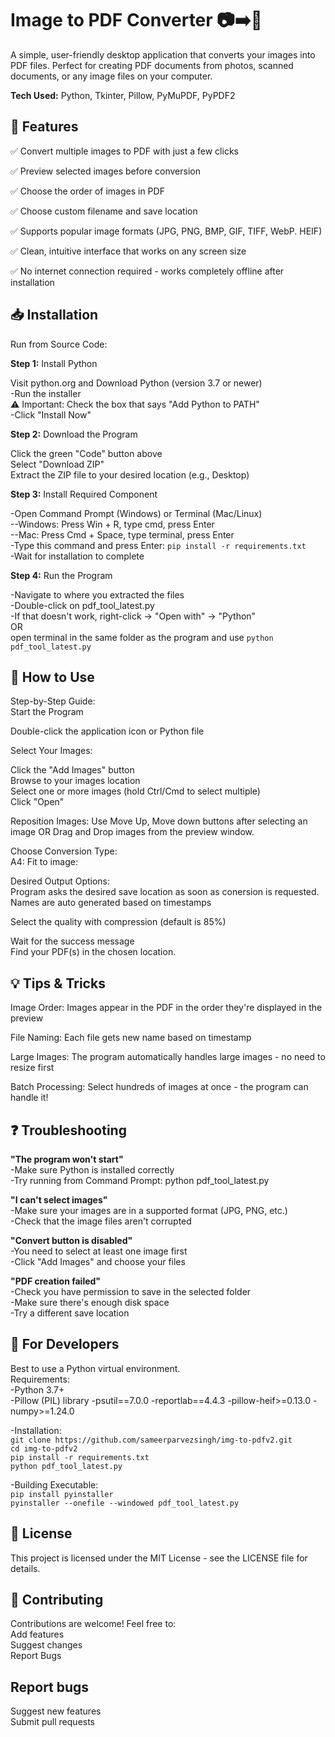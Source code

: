 
# Image to PDF Converter 📷➡️📄

A simple, user-friendly desktop application that converts your images into PDF files. Perfect for creating PDF documents from photos, scanned documents, or any image files on your computer.

**Tech Used:** Python, Tkinter, Pillow, PyMuPDF, PyPDF2


## 🌟 Features

✅ Convert multiple images to PDF with just a few clicks

✅ Preview selected images before conversion

✅ Choose the order of images in PDF

✅ Choose custom filename and save location

✅ Supports popular image formats (JPG, PNG, BMP, GIF, TIFF, WebP. HEIF)

✅ Clean, intuitive interface that works on any screen size

✅ No internet connection required - works completely offline after installation

## 📥 Installation
 
Run from Source Code:
  
**Step 1:** Install Python  

Visit python.org and Download Python (version 3.7 or newer)  
-Run the installer  
⚠️ Important: Check the box that says "Add Python to PATH"  
-Click "Install Now"  

**Step 2:** Download the Program

Click the green "Code" button above  
Select "Download ZIP"  
Extract the ZIP file to your desired location (e.g., Desktop)  

**Step 3:** Install Required Component

-Open Command Prompt (Windows) or Terminal (Mac/Linux)  
  --Windows: Press Win + R, type cmd, press Enter  
  --Mac: Press Cmd + Space, type terminal, press Enter  
-Type this command and press Enter: ```pip install -r requirements.txt```  
-Wait for installation to complete  

**Step 4:** Run the Program

-Navigate to where you extracted the files  
-Double-click on pdf_tool_latest.py  
-If that doesn't work, right-click → "Open with" → "Python"  
OR  
open terminal in the same folder as the program and use ```python pdf_tool_latest.py``` 

## 🚀 How to Use
Step-by-Step Guide:  
Start the Program  

Double-click the application icon or Python file  

Select Your Images:  

Click the "Add Images" button  
Browse to your images location  
Select one or more images (hold Ctrl/Cmd to select multiple)  
Click "Open"  

Reposition Images:
Use Move Up, Move down buttons after selecting an image
OR
Drag and Drop images from the preview window.

Choose Conversion Type:  
A4:
Fit to image:  


Desired Output Options:  
Program asks the desired save location as soon as conersion is requested.
Names are auto generated based on timestamps
 


Select the quality with compression (default is 85%)  

Wait for the success message  
Find your PDF(s) in the chosen location.


## 💡 Tips & Tricks
Image Order: Images appear in the PDF in the order they're displayed in the preview  

File Naming: Each file gets new name based on timestamp  

Large Images: The program automatically handles large images - no need to resize first  

Batch Processing: Select hundreds of images at once - the program can handle it!  

## ❓ Troubleshooting
**"The program won't start"**  
-Make sure Python is installed correctly  
-Try running from Command Prompt: python pdf_tool_latest.py  

**"I can't select images"**  
-Make sure your images are in a supported format (JPG, PNG, etc.)  
-Check that the image files aren't corrupted  

**"Convert button is disabled"**  
-You need to select at least one image first  
-Click "Add Images" and choose your files  

**"PDF creation failed"**  
-Check you have permission to save in the selected folder  
-Make sure there's enough disk space  
-Try a different save location  

## 🔧 For Developers  
Best to use a Python virtual environment.  
Requirements:  
-Python 3.7+  
-Pillow (PIL) library
-psutil==7.0.0
-reportlab==4.4.3
-pillow-heif>=0.13.0
-numpy>=1.24.0   

-Installation:    
```git clone https://github.com/sameerparvezsingh/img-to-pdfv2.git```  
```cd img-to-pdfv2```  
```pip install -r requirements.txt```  
```python pdf_tool_latest.py```  

-Building Executable:    
```pip install pyinstaller```  
```pyinstaller --onefile --windowed pdf_tool_latest.py```  


## 📝 License
This project is licensed under the MIT License - see the LICENSE file for details.


## 🤝 Contributing
Contributions are welcome! Feel free to:  
Add features  
Suggest changes  
Report Bugs  

## Report bugs
Suggest new features  
Submit pull requests  
